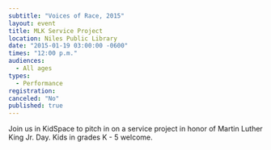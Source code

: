 ```yaml
---
subtitle: "Voices of Race, 2015"
layout: event
title: MLK Service Project
location: Niles Public Library
date: "2015-01-19 03:00:00 -0600"
times: "12:00 p.m."
audiences: 
  - All ages
types: 
  - Performance
registration: 
canceled: "No"
published: true
---
```


Join us in KidSpace to pitch in on a service project in honor of Martin Luther King Jr. Day. Kids in grades K - 5 welcome.
